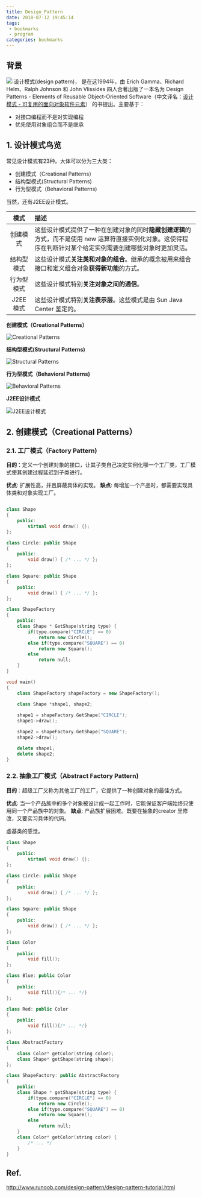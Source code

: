 ```yaml
---
title: Design_Pattern
date: 2018-07-12 19:45:14
tags: 
 - bookmarks
 - program
categories: bookmarks
---
```


## 背景
![](https://gss1.bdstatic.com/9vo3dSag_xI4khGkpoWK1HF6hhy/baike/c0%3Dbaike272%2C5%2C5%2C272%2C90/sign=970418febc003af359b7d4325443ad39/4a36acaf2edda3ccdd0e40d70be93901203f925b.jpg)
设计模式(design pattern)， 是在这1994年，由 Erich Gamma、Richard Helm、Ralph Johnson 和 John Vlissides 四人合著出版了一本名为 Design Patterns - Elements of Reusable Object-Oriented Software（中文译名：[设计模式 - 可复用的面向对象软件元素](https://baike.baidu.com/item/%E8%AE%BE%E8%AE%A1%E6%A8%A1%E5%BC%8F%EF%BC%9A%E5%8F%AF%E5%A4%8D%E7%94%A8%E9%9D%A2%E5%90%91%E5%AF%B9%E8%B1%A1%E8%BD%AF%E4%BB%B6%E7%9A%84%E5%9F%BA%E7%A1%80/7600072?fr=aladdin)） 的书提出。主要基于：
- 对接口编程而不是对实现编程
- 优先使用对象组合而不是继承

<!--more-->

## 1. 设计模式鸟览
常见设计模式有23种。大体可以分为三大类：
- 创建模式（Creational Patterns）
- 结构型模式(Structural Patterns)
- 行为型模式（Behavioral Patterns)

当然，还有J2EE设计模式。

模式 | 描述
:-: | :-
创建模式 | 这些设计模式提供了一种在创建对象的同时**隐藏创建逻辑**的方式，而不是使用 new 运算符直接实例化对象。这使得程序在判断针对某个给定实例需要创建哪些对象时更加灵活。
结构型模式 | 这些设计模式**关注类和对象的组合**。继承的概念被用来组合接口和定义组合对象**获得新功能**的方式。
行为型模式 | 这些设计模式特别**关注对象之间的通信**。
J2EE 模式 | 这些设计模式特别**关注表示层**。这些模式是由 Sun Java Center 鉴定的。

**创建模式（Creational Patterns）**

![Creational Patterns](https://raw.githubusercontent.com/JShell07/jshell07.github.io/master/images/DesignPattern/CreationalPattern.png)

**结构型模式(Structural Patterns)**

![Structural Patterns](https://raw.githubusercontent.com/JShell07/jshell07.github.io/master/images/DesignPattern/StructuralPattern.png)

**行为型模式（Behavioral Patterns)**

![Behavioral Patterns](https://raw.githubusercontent.com/JShell07/jshell07.github.io/master/images/DesignPattern/BehavioralPatternpng.png)

**J2EE设计模式**

![J2EE设计模式](https://raw.githubusercontent.com/JShell07/jshell07.github.io/master/images/DesignPattern/J2EEPattern.png)

## 2. 创建模式（Creational Patterns）
### 2.1. 工厂模式（Factory Pattern)
**目的**：定义一个创建对象的接口，让其子类自己决定实例化哪一个工厂类，工厂模式使其创建过程延迟到子类进行。

**优点**: 扩展性高，并且屏蔽具体的实现。
**缺点**: 每增加一个产品时，都需要实现具体类和对象实现工厂。

```c++

class Shape
{
    public:
        virtual void draw() {};
};

class Circle: public Shape
{
    public:
        void draw() { /* ... */ };
};

class Square: public Shape
{
    public:
        void draw() { /* ... */ };
};

class ShapeFactory
{
    public:
    class Shape * GetShape(string type) {
        if(type.compare("CIRCLE") == 0)
            return new Circle();
        else if(type.compare("SQUARE") == 0)
            return new Square();
        else 
            return null;
    }
}

void main()
{
    class ShapeFactory shapeFactory = new ShapeFactory();

    class Shape *shape1, shape2;
    
    shape1 = shapeFactory.GetShape("CIRCLE");
    shape1->draw();

    shape2 = shapeFactory.GetShape("SQUARE");
    shape2->draw();

    delete shape1;
    delete shape2;
}
```

### 2.2. 抽象工厂模式（Abstract Factory Pattern)
**目的**：超级工厂又称为其他工厂的工厂，它提供了一种创建对象的最佳方式。

**优点**: 当一个产品族中的多个对象被设计成一起工作时，它能保证客户端始终只使用同一个产品族中的对象。
**缺点**: 产品族扩展困难。既要在抽象的creator 里修改，又要实习具体的代码。

虚基类的感觉。

```c++
class Shape
{
    public:
        virtual void draw() {};
};

class Circle: public Shape
{
    public:
        void draw() { /* ... */ };
};

class Square: public Shape
{
    public:
        void draw() { /* ... */ };
};

class Color 
{
    public:
        void fill();
};

class Blue: public Color
{
    public:
        void fill(){/* ... */}
};

class Red: public Color
{
    public:
        void fill(){/* ... */}
};

class AbstractFactory
{
    class Color* getColor(string color);
    class Shape* getShape(string shape);
};

class ShapeFactory: public AbstractFactory
{
    public:
    class Shape * getShape(string type) {
        if(type.compare("CIRCLE") == 0)
            return new Circle();
        else if(type.compare("SQUARE") == 0)
            return new Square();
        else 
            return null;
    }
    class Color* getColor(string color) {
        /* ... */
    }
}
```

## Ref.
http://www.runoob.com/design-pattern/design-pattern-tutorial.html